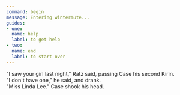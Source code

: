 ```yaml
---
command: begin
message: Entering wintermute...
guides:
- one:
  name: help
  label: to get help
- two:
  name: end
  label: to start over  
---
```


"I saw your girl last night," Ratz said, passing Case his second Kirin.   
"I don't have one," he said, and drank.   
"Miss Linda Lee." Case shook his head.
